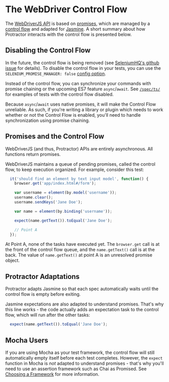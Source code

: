 The WebDriver Control Flow
==========================

The [WebDriverJS API](https://github.com/SeleniumHQ/selenium/wiki/WebDriverJs#understanding_the_api) is based on [promises](https://github.com/SeleniumHQ/selenium/wiki/WebDriverJs#promises),
which are managed by a [control flow](https://github.com/SeleniumHQ/selenium/wiki/WebDriverJs#control-flows)
and adapted for [Jasmine](http://jasmine.github.io/2.3/introduction.html).
A short summary about how Protractor interacts with the control flow is presented below.

Disabling the Control Flow
--------------------------

In the future, the control flow is being removed (see
[SeleniumHQ's github issue](https://github.com/SeleniumHQ/selenium/issues/2969)
for details).  To disable the control flow in your tests, you can use the
`SELENIUM_PROMISE_MANAGER: false` [config option](/lib/config.ts#L644).

Instead of the control flow, you can synchronize your commands
with promise chaining or the upcoming ES7 feature `async`/`await`.  See
[`/spec/ts/`](/spec/ts/) for examples of tests with the control flow disabled.

Because `async`/`await` uses native promises, it will make the Control Flow
unreliable.  As such, if you're writing a library or plugin which needs to work
whether or not the Control Flow is enabled, you'll need to handle
synchronization using promise chaining.

Promises and the Control Flow
-----------------------------

WebDriverJS (and thus, Protractor) APIs are entirely asynchronous. All functions
return promises.

WebDriverJS maintains a queue of pending promises, called the control flow,
to keep execution organized. For example, consider this test:

```javascript
  it('should find an element by text input model', function() {
    browser.get('app/index.html#/form');

    var username = element(by.model('username'));
    username.clear();
    username.sendKeys('Jane Doe');

    var name = element(by.binding('username'));

    expect(name.getText()).toEqual('Jane Doe');

    // Point A
  });
```

At Point A, none of the tasks have executed yet. The `browser.get` call is at
the front of the control flow queue, and the `name.getText()` call is at the
back. The value of `name.getText()` at point A is an unresolved promise
object.


Protractor Adaptations
----------------------

Protractor adapts Jasmine so that each spec automatically waits until the
control flow is empty before exiting.

Jasmine expectations are also adapted to understand promises. That's why this
line works - the code actually adds an expectation task to the control flow,
which will run after the other tasks:

```javascript
  expect(name.getText()).toEqual('Jane Doe');
```

Mocha Users
-----------

If you are using Mocha as your test framework, the control flow will still
automatically empty itself before each test completes. However, the `expect`
function in Mocha is _not_ adapted to understand promises - that's why you'll
need to use an assertion framework such as Chai as Promised. See
[Choosing a Framework](/docs/frameworks.md) for more information.
